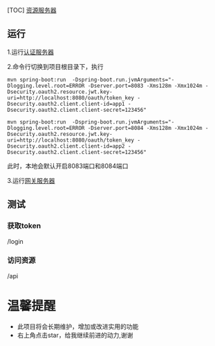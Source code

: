 [TOC]
[资源服务器](https://github.com/qq275860560/resource-server)


 

## 运行
1.运行[认证服务器](https://github.com/qq275860560/authorization-server)

2.命令行切换到项目根目录下，执行

```
mvn spring-boot:run  -Dspring-boot.run.jvmArguments="-Dlogging.level.root=ERROR -Dserver.port=8083 -Xms128m -Xmx1024m -Dsecurity.oauth2.resource.jwt.key-uri=http://localhost:8080/oauth/token_key -Dsecurity.oauth2.client.client-id=app1 -Dsecurity.oauth2.client.client-secret=123456"
```

```
mvn spring-boot:run  -Dspring-boot.run.jvmArguments="-Dlogging.level.root=ERROR -Dserver.port=8084 -Xms128m -Xmx1024m -Dsecurity.oauth2.resource.jwt.key-uri=http://localhost:8080/oauth/token_key -Dsecurity.oauth2.client.client-id=app2 -Dsecurity.oauth2.client.client-secret=123456"

```

此时，本地会默认开启8083端口和8084端口

3.运行[网关服务器](https://github.com/qq275860560/gateway-server)



## 测试
### 获取token
/login
### 访问资源
/api
# 温馨提醒

* 此项目将会长期维护，增加或改进实用的功能
* 右上角点击star，给我继续前进的动力,谢谢